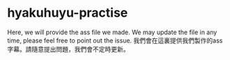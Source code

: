 # hyakuhuyu-practise
Here, we will provide the ass file we made. We may update the file in any time, please feel free to point out the issue.
我們會在這裏提供我們製作的ass字幕。請隨意提出問題，我們會不定時更新。
